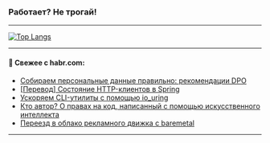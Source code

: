 ### Работает? Не трогай!

---
<!--
#### 🛠️ Technical stack:

![Java](https://img.shields.io/badge/Java-informational?logo=Oracle&style=flat&logoColor=white&color=FF4500)
![Kotlin](https://img.shields.io/badge/Kotlin-informational?logo=Kotlin&style=flat&logoColor=white&color=774D97)
![TS](https://img.shields.io/badge/TypeScript-informational?logo=typeScript&style=flat&logoColor=black&color=017acc)
![Python](https://img.shields.io/badge/Python-informational?logo=Python&style=flat&logoColor=black&color=ffdd54) <br>
![Spring](https://img.shields.io/badge/Spring-informational?logo=Spring&style=flat&logoColor=white&color=6DB33F) 
![SpringBoot](https://img.shields.io/badge/SpringBoot-informational?logo=SpringBoot&style=flat&logoColor=white&color=6DB33F)
![Nest](https://img.shields.io/badge/NestJS-informational?logo=NestJS&style=flat&logoColor=white&color=E0234E) 
![NodeJS](https://img.shields.io/badge/NodeJS-informational?logo=node.js&style=flat&logoColor=white&color=70A760)<br>
![PostgreSQL](https://img.shields.io/badge/PostgreSQL-informational?logo=PostgreSQL&style=flat&logoColor=white&color=DAA520)
![MongoDB](https://img.shields.io/badge/MongoDB-informational?logo=MongoDB&style=flat&logoColor=white&color=870000)
![Apache](https://img.shields.io/badge/Apache-informational?logo=apache&style=flat&logoColor=white&color=f74e28)

___ 
-->

<!--- #### 🛠️ : --->

[![Top Langs](https://github-readme-stats-82jvfl3w3-advtsettinggmailcoms-projects.vercel.app/api/top-langs/?username=zloylis&langs_count=10&hide_title=true&title_color=e6edf3&size_weight=0.5&count_weight=0.5&layout=compact&hide_progress=true&hide_border=true&theme=dracula&hide=css,makefile,cmake)](https://github.com/zloylis)

<!---


####  :octocat:&nbsp;&nbsp; Статистика:

![GitHub stats](https://github-readme-stats-u2qms2cxw-advtsettinggmailcoms-projects.vercel.app/api?username=zloylis&show_icons=true&hide_border=true&theme=dracula&title_color=e6edf3&include_all_commits=true&count_private=true&hide_rank=false&hide_title=true&rank_icon=github)
-->
---

#### 💬 Свежее с habr.com:

<!-- BLOG-POST-LIST:START -->
- [Собираем персональные данные правильно: рекомендации DPO](https://habr.com/ru/companies/bft/articles/952206/?utm_source=habrahabr&utm_medium=rss&utm_campaign=952206)
- [[Перевод] Состояние HTTP-клиентов в Spring](https://habr.com/ru/companies/spring_aio/articles/952158/?utm_source=habrahabr&utm_medium=rss&utm_campaign=952158)
- [Ускоряем CLI-утилиты с помощью io_uring](https://habr.com/ru/companies/otus/articles/948846/?utm_source=habrahabr&utm_medium=rss&utm_campaign=948846)
- [Кто автор? О правах на код, написанный с помощью искусственного интеллекта](https://habr.com/ru/companies/oleg-bunin/articles/946634/?utm_source=habrahabr&utm_medium=rss&utm_campaign=946634)
- [Переезд в облако рекламного движка с baremetal](https://habr.com/ru/companies/vk/articles/951638/?utm_source=habrahabr&utm_medium=rss&utm_campaign=951638)
<!-- BLOG-POST-LIST:END -->

---
